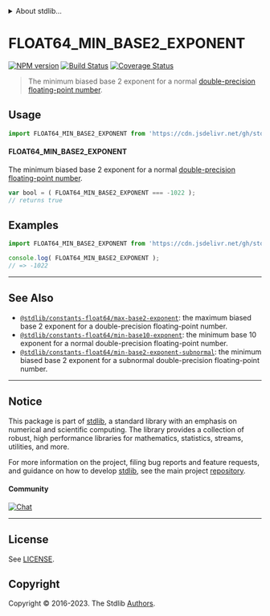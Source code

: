 <!--

@license Apache-2.0

Copyright (c) 2018 The Stdlib Authors.

Licensed under the Apache License, Version 2.0 (the "License");
you may not use this file except in compliance with the License.
You may obtain a copy of the License at

   http://www.apache.org/licenses/LICENSE-2.0

Unless required by applicable law or agreed to in writing, software
distributed under the License is distributed on an "AS IS" BASIS,
WITHOUT WARRANTIES OR CONDITIONS OF ANY KIND, either express or implied.
See the License for the specific language governing permissions and
limitations under the License.

-->


<details>
  <summary>
    About stdlib...
  </summary>
  <p>We believe in a future in which the web is a preferred environment for numerical computation. To help realize this future, we've built stdlib. stdlib is a standard library, with an emphasis on numerical and scientific computation, written in JavaScript (and C) for execution in browsers and in Node.js.</p>
  <p>The library is fully decomposable, being architected in such a way that you can swap out and mix and match APIs and functionality to cater to your exact preferences and use cases.</p>
  <p>When you use stdlib, you can be absolutely certain that you are using the most thorough, rigorous, well-written, studied, documented, tested, measured, and high-quality code out there.</p>
  <p>To join us in bringing numerical computing to the web, get started by checking us out on <a href="https://github.com/stdlib-js/stdlib">GitHub</a>, and please consider <a href="https://opencollective.com/stdlib">financially supporting stdlib</a>. We greatly appreciate your continued support!</p>
</details>

# FLOAT64_MIN_BASE2_EXPONENT

[![NPM version][npm-image]][npm-url] [![Build Status][test-image]][test-url] [![Coverage Status][coverage-image]][coverage-url] <!-- [![dependencies][dependencies-image]][dependencies-url] -->

> The minimum biased base 2 exponent for a normal [double-precision floating-point number][ieee754].



<section class="usage">

## Usage

<!-- eslint-disable id-length -->

```javascript
import FLOAT64_MIN_BASE2_EXPONENT from 'https://cdn.jsdelivr.net/gh/stdlib-js/constants-float64-min-base2-exponent@v0.1.0-deno/mod.js';
```

#### FLOAT64_MIN_BASE2_EXPONENT

The minimum biased base 2 exponent for a normal [double-precision floating-point number][ieee754].

<!-- eslint-disable id-length -->

```javascript
var bool = ( FLOAT64_MIN_BASE2_EXPONENT === -1022 );
// returns true
```

</section>

<!-- /.usage -->

<section class="examples">

## Examples

<!-- TODO: better example -->

<!-- eslint no-undef: "error" -->

<!-- eslint-disable id-length -->

```javascript
import FLOAT64_MIN_BASE2_EXPONENT from 'https://cdn.jsdelivr.net/gh/stdlib-js/constants-float64-min-base2-exponent@v0.1.0-deno/mod.js';

console.log( FLOAT64_MIN_BASE2_EXPONENT );
// => -1022
```

</section>

<!-- /.examples -->

<!-- C interface documentation. -->



<!-- Section for related `stdlib` packages. Do not manually edit this section, as it is automatically populated. -->

<section class="related">

* * *

## See Also

-   <span class="package-name">[`@stdlib/constants-float64/max-base2-exponent`][@stdlib/constants/float64/max-base2-exponent]</span><span class="delimiter">: </span><span class="description">the maximum biased base 2 exponent for a double-precision floating-point number.</span>
-   <span class="package-name">[`@stdlib/constants-float64/min-base10-exponent`][@stdlib/constants/float64/min-base10-exponent]</span><span class="delimiter">: </span><span class="description">the minimum base 10 exponent for a normal double-precision floating-point number.</span>
-   <span class="package-name">[`@stdlib/constants-float64/min-base2-exponent-subnormal`][@stdlib/constants/float64/min-base2-exponent-subnormal]</span><span class="delimiter">: </span><span class="description">the minimum biased base 2 exponent for a subnormal double-precision floating-point number.</span>

</section>

<!-- /.related -->

<!-- Section for all links. Make sure to keep an empty line after the `section` element and another before the `/section` close. -->


<section class="main-repo" >

* * *

## Notice

This package is part of [stdlib][stdlib], a standard library with an emphasis on numerical and scientific computing. The library provides a collection of robust, high performance libraries for mathematics, statistics, streams, utilities, and more.

For more information on the project, filing bug reports and feature requests, and guidance on how to develop [stdlib][stdlib], see the main project [repository][stdlib].

#### Community

[![Chat][chat-image]][chat-url]

---

## License

See [LICENSE][stdlib-license].


## Copyright

Copyright &copy; 2016-2023. The Stdlib [Authors][stdlib-authors].

</section>

<!-- /.stdlib -->

<!-- Section for all links. Make sure to keep an empty line after the `section` element and another before the `/section` close. -->

<section class="links">

[npm-image]: http://img.shields.io/npm/v/@stdlib/constants-float64-min-base2-exponent.svg
[npm-url]: https://npmjs.org/package/@stdlib/constants-float64-min-base2-exponent

[test-image]: https://github.com/stdlib-js/constants-float64-min-base2-exponent/actions/workflows/test.yml/badge.svg?branch=v0.1.0
[test-url]: https://github.com/stdlib-js/constants-float64-min-base2-exponent/actions/workflows/test.yml?query=branch:v0.1.0

[coverage-image]: https://img.shields.io/codecov/c/github/stdlib-js/constants-float64-min-base2-exponent/main.svg
[coverage-url]: https://codecov.io/github/stdlib-js/constants-float64-min-base2-exponent?branch=main

<!--

[dependencies-image]: https://img.shields.io/david/stdlib-js/constants-float64-min-base2-exponent.svg
[dependencies-url]: https://david-dm.org/stdlib-js/constants-float64-min-base2-exponent/main

-->

[chat-image]: https://img.shields.io/gitter/room/stdlib-js/stdlib.svg
[chat-url]: https://app.gitter.im/#/room/#stdlib-js_stdlib:gitter.im

[stdlib]: https://github.com/stdlib-js/stdlib

[stdlib-authors]: https://github.com/stdlib-js/stdlib/graphs/contributors

[umd]: https://github.com/umdjs/umd
[es-module]: https://developer.mozilla.org/en-US/docs/Web/JavaScript/Guide/Modules

[deno-url]: https://github.com/stdlib-js/constants-float64-min-base2-exponent/tree/deno
[umd-url]: https://github.com/stdlib-js/constants-float64-min-base2-exponent/tree/umd
[esm-url]: https://github.com/stdlib-js/constants-float64-min-base2-exponent/tree/esm
[branches-url]: https://github.com/stdlib-js/constants-float64-min-base2-exponent/blob/main/branches.md

[stdlib-license]: https://raw.githubusercontent.com/stdlib-js/constants-float64-min-base2-exponent/main/LICENSE

[ieee754]: https://en.wikipedia.org/wiki/IEEE_754-1985

<!-- <related-links> -->

[@stdlib/constants/float64/max-base2-exponent]: https://github.com/stdlib-js/constants-float64-max-base2-exponent/tree/deno

[@stdlib/constants/float64/min-base10-exponent]: https://github.com/stdlib-js/constants-float64-min-base10-exponent/tree/deno

[@stdlib/constants/float64/min-base2-exponent-subnormal]: https://github.com/stdlib-js/constants-float64-min-base2-exponent-subnormal/tree/deno

<!-- </related-links> -->

</section>

<!-- /.links -->
